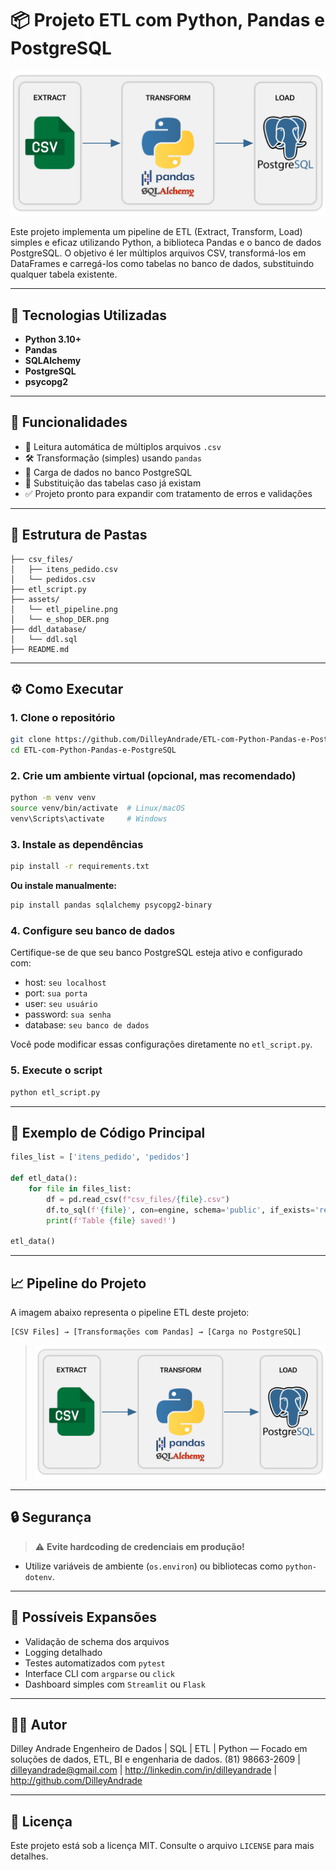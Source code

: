 
# 📦 Projeto ETL com Python, Pandas e PostgreSQL

![ETL Pipeline](./assets/etl_pipeline.png)

Este projeto implementa um pipeline de ETL (Extract, Transform, Load) simples e eficaz utilizando Python, a biblioteca Pandas e o banco de dados PostgreSQL. O objetivo é ler múltiplos arquivos CSV, transformá-los em DataFrames e carregá-los como tabelas no banco de dados, substituindo qualquer tabela existente.

---

## 🚀 Tecnologias Utilizadas

- **Python 3.10+**
- **Pandas**
- **SQLAlchemy**
- **PostgreSQL**
- **psycopg2**

---

## 📌 Funcionalidades

- 🔄 Leitura automática de múltiplos arquivos `.csv`
- 🛠 Transformação (simples) usando `pandas`
- 🐘 Carga de dados no banco PostgreSQL
- 📂 Substituição das tabelas caso já existam
- ✅ Projeto pronto para expandir com tratamento de erros e validações

---

## 📁 Estrutura de Pastas

```
├── csv_files/
│   ├── itens_pedido.csv
│   └── pedidos.csv
├── etl_script.py
├── assets/
│   └── etl_pipeline.png
│   └── e_shop_DER.png
├── ddl_database/
│   └── ddl.sql
├── README.md
```

---

## ⚙️ Como Executar

### 1. Clone o repositório
```bash
git clone https://github.com/DilleyAndrade/ETL-com-Python-Pandas-e-PostgreSQL.git
cd ETL-com-Python-Pandas-e-PostgreSQL
```

### 2. Crie um ambiente virtual (opcional, mas recomendado)
```bash
python -m venv venv
source venv/bin/activate  # Linux/macOS
venv\Scripts\activate     # Windows
```

### 3. Instale as dependências
```bash
pip install -r requirements.txt
```

**Ou instale manualmente:**
```bash
pip install pandas sqlalchemy psycopg2-binary
```

### 4. Configure seu banco de dados

Certifique-se de que seu banco PostgreSQL esteja ativo e configurado com:
- host: `seu localhost`
- port: `sua porta`
- user: `seu usuário`
- password: `sua senha`
- database: `seu banco de dados`

Você pode modificar essas configurações diretamente no `etl_script.py`.

### 5. Execute o script
```bash
python etl_script.py
```

---

## 🧪 Exemplo de Código Principal

```python
files_list = ['itens_pedido', 'pedidos']

def etl_data():
    for file in files_list:
        df = pd.read_csv(f"csv_files/{file}.csv")
        df.to_sql(f'{file}', con=engine, schema='public', if_exists='replace', index=False)
        print(f'Table {file} saved!')

etl_data()
```

---

## 📈 Pipeline do Projeto

A imagem abaixo representa o pipeline ETL deste projeto:

```
[CSV Files] → [Transformações com Pandas] → [Carga no PostgreSQL]
```

> ![ETL Pipeline](./assets/etl_pipeline.png)

---

## 🔒 Segurança

> ⚠️ **Evite hardcoding de credenciais em produção!**
- Utilize variáveis de ambiente (`os.environ`) ou bibliotecas como `python-dotenv`.

---

## 📌 Possíveis Expansões

- Validação de schema dos arquivos
- Logging detalhado
- Testes automatizados com `pytest`
- Interface CLI com `argparse` ou `click`
- Dashboard simples com `Streamlit` ou `Flask`

---

## 👨‍💻 Autor

Dilley Andrade
Engenheiro de Dados | SQL | ETL | Python — Focado em soluções de dados, ETL, BI e engenharia de dados.
(81) 98663-2609 | dilleyandrade@gmail.com |
http://linkedin.com/in/dilleyandrade | http://github.com/DilleyAndrade 

---

## 📄 Licença

Este projeto está sob a licença MIT. Consulte o arquivo `LICENSE` para mais detalhes.
